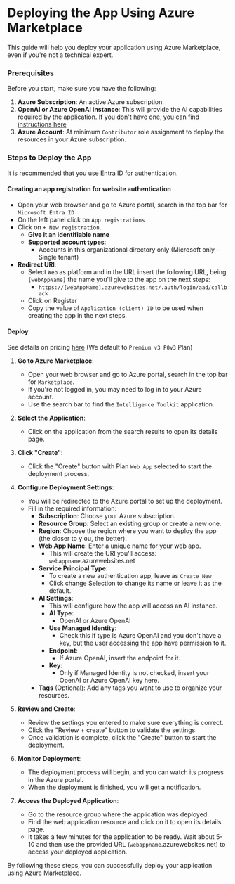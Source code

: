 # Deploying the App Using Azure Marketplace
This guide will help you deploy your application using Azure Marketplace, even if you're not a technical expert.

### Prerequisites
Before you start, make sure you have the following:

1. **Azure Subscription**: An active Azure subscription.
1. **OpenAI or Azure OpenAI instance**: This will provide the AI capabilities required by the application. If you don't have one, you can find [instructions here](../../OPENAI.md)
2. **Azure Account**: At minimum `Contributor` role assignment to deploy the resources in your Azure subscription.

### Steps to Deploy the App

It is recommended that you use Entra ID for authentication.

#### Creating an app registration for website authentication

- Open your web browser and go to Azure portal, search in the top bar for `Microsoft Entra ID`
- On the left panel click on `App registrations`
- Click on `+ New registration`.
    - **Give it an identifiable name**
    - **Supported account types**:
        - Accounts in this organizational directory only (Microsoft only - Single tenant) 
- **Redirect URI**:
    - Select `Web` as platform and in the URL insert the following URL, being `[webAppName]` the name you'll give to the app on the next steps: 
        - `https://[webAppName].azurewebsites.net/.auth/login/aad/callback`
    - Click on Register
    - Copy the value of `Application (client) ID` to be used when creating the app in the next steps.

#### Deploy
See details on pricing [here](https://azure.microsoft.com/en-us/pricing/details/app-service/linux/) (We default to `Premium v3 P0v3` Plan)

1. **Go to Azure Marketplace**:
    - Open your web browser and go to Azure portal, search in the top bar for `Marketplace`.
    - If you're not logged in, you may need to log in to your Azure account. 
    - Use the search bar to find the `Intelligence Toolkit` application.

2. **Select the Application**:
    - Click on the application from the search results to open its details page.

3. **Click "Create"**:
    - Click the "Create" button with Plan `Web App` selected to start the deployment process.

4. **Configure Deployment Settings**:
    - You will be redirected to the Azure portal to set up the deployment.
    - Fill in the required information:
        - **Subscription**: Choose your Azure subscription.
        - **Resource Group**: Select an existing group or create a new one.
        - **Region**: Choose the region where you want to deploy the app (the closer to y ou, the better).
        - **Web App Name**: Enter a unique name for your web app.
            - This will create the URl you'll access:
                `webappname`.azurewebsites.net
        - **Service Principal Type**:
            - To create a new authentication app, leave as `Create New`
            - Click change Selection to change its name or leave it as the default.
        - **AI Settings**:
            - This will configure how the app will access an AI instance.
            - **AI Type**: 
                - OpenAI or Azure OpenAI
            - **Use Managed Identity**:
                - Check this if type is Azure OpenAI and you don't have a key, but the user accessing the app have permission to it.
            - **Endpoint**:
                - If Azure OpenAI, insert the endpoint for it.
            - **Key**:
                - Only if Managed Identity is not checked, insert your OpenAI or Azure OpenAI key here.
        - **Tags** (Optional): Add any tags you want to use to organize your resources.

5. **Review and Create**:
    - Review the settings you entered to make sure everything is correct.
    - Click the "Review + create" button to validate the settings.
    - Once validation is complete, click the "Create" button to start the deployment.

6. **Monitor Deployment**:
    - The deployment process will begin, and you can watch its progress in the Azure portal.
    - When the deployment is finished, you will get a notification.

7. **Access the Deployed Application**:
    - Go to the resource group where the application was deployed.
    - Find the web application resource and click on it to open its details page.
    - It takes a few minutes for the application to be ready. Wait about 5-10 and then use the provided URL (`webappname`.azurewebsites.net) to access your deployed application.

By following these steps, you can successfully deploy your application using Azure Marketplace.